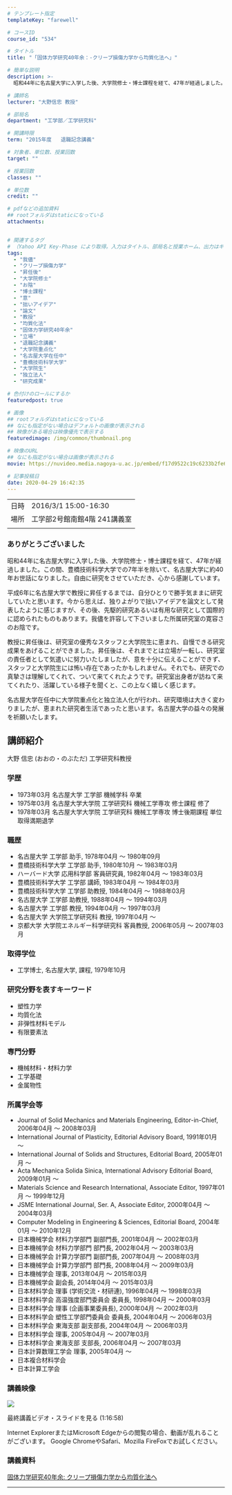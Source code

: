```yaml
---
# テンプレート指定
templateKey: "farewell"

# コースID
course_id: "534"

# タイトル
title: "「固体力学研究40年余：-クリープ損傷力学から均質化法へ」"

# 簡単な説明
description: >-
  昭和44年に名古屋大学に入学した後、大学院修士・博士課程を経て、47年が経過しました。この間、豊橋技術科学大学での7年半を除いて、名古屋大学に約40年お世話になりました。自由に研究をさせていただき、心から感謝しています。平成6年に名古屋大学で教授に昇任するまでは、自分ひとりで勝手気ままに研究していたと思います。今から思えば、独りよがりで拙いアイデアを論文として発表したように感じますが、その ....

# 講師名
lecturer: "大野信忠 教授"

# 部局名
department: "工学部／工学研究科"

# 開講時限
term: "2015年度	退職記念講義"

# 対象者、単位数、授業回数
target: ""

# 授業回数
classes: ""

# 単位数
credit: ""

# pdfなどの追加資料
## rootフォルダはstaticになっている
attachments:


# 関連するタグ
# （Yahoo API Key-Phase により取得。入力はタイトル、部局名と授業ホーム、出力はキーフレーズ（tags））
tags:
  - "我儘"
  - "クリープ損傷力学"
  - "昇任後"
  - "大学院修士"
  - "お陰"
  - "博士課程"
  - "意"
  - "拙いアイデア"
  - "論文"
  - "教授"
  - "均質化法"
  - "固体力学研究40年余"
  - "立場"
  - "退職記念講義"
  - "大学院重点化"
  - "名古屋大学在任中"
  - "豊橋技術科学大学"
  - "大学院生"
  - "独立法人"
  - "研究成果"

# 色付けのロールにするか
featuredpost: true

# 画像
## rootフォルダはstaticになっている
## なにも指定がない場合はデフォルトの画像が表示される
## 映像がある場合は映像優先で表示する
featuredimage: /img/common/thumbnail.png

# 映像のURL
## なにも指定がない場合は画像が表示される
movie: https://nuvideo.media.nagoya-u.ac.jp/embed/f17d9522c19c6233b2fe6e52a66d868b53abe124

# 記事投稿日
date: 2020-04-29 16:42:35
---
```


|   |   |
|---|---|
| 日時 | 2016/3/1  15:00-16:30 |
| 場所 | 工学部2号館南館4階 241講義室 |
|   |   |


### ありがとうございました

昭和44年に名古屋大学に入学した後、大学院修士・博士課程を経て、47年が経過しました。この間、豊橋技術科学大学での7年半を除いて、名古屋大学に約40年お世話になりました。自由に研究をさせていただき、心から感謝しています。

平成6年に名古屋大学で教授に昇任するまでは、自分ひとりで勝手気ままに研究していたと思います。今から思えば、独りよがりで拙いアイデアを論文として発表したように感じますが、その後、先駆的研究あるいは有用な研究として国際的に認められたものもあります。我儘を許容して下さいました所属研究室の寛容さのお陰です。

教授に昇任後は、研究室の優秀なスタッフと大学院生に恵まれ、自慢できる研究成果をあげることができました。昇任後は、それまでとは立場が一転し、研究室の責任者として気遣いに努力いたしましたが、意を十分に伝えることができず、スタッフと大学院生には怖い存在であったかもしれません。それでも、研究での真摯さは理解してくれて、ついて来てくれたようです。研究室出身者が訪ねて来てくれたり、活躍している様子を聞くと、この上なく嬉しく感じます。

名古屋大学在任中に大学院重点化と独立法人化が行われ、研究環境は大きく変わりましたが、恵まれた研究者生活であったと思います。名古屋大学の益々の発展を祈願いたします。


## 講師紹介

大野 信忠 (おおの・のぶただ) 工学研究科教授

### 学歴

* 1973年03月 名古屋大学 工学部 機械学科 卒業
* 1975年03月 名古屋大学大学院 工学研究科 機械工学専攻 修士課程 修了
* 1978年03月 名古屋大学大学院 工学研究科 機械工学専攻 博士後期課程 単位取得満期退学

### 職歴

* 名古屋大学 工学部 助手, 1978年04月 ～ 1980年09月
* 豊橋技術科学大学 工学部 助手, 1980年10月 ～ 1983年03月
* ハーバード大学 応用科学部 客員研究員, 1982年04月 ～ 1983年03月
* 豊橋技術科学大学 工学部 講師, 1983年04月 ～ 1984年03月
* 豊橋技術科学大学 工学部 助教授, 1984年04月 ～ 1988年03月
* 名古屋大学 工学部 助教授, 1988年04月 ～ 1994年03月
* 名古屋大学 工学部 教授, 1994年04月 ～ 1997年03月
* 名古屋大学 大学院工学研究科 教授, 1997年04月 ～
* 京都大学 大学院エネルギー科学研究科 客員教授, 2006年05月 ～ 2007年03月

### 取得学位

* 工学博士, 名古屋大学, 課程, 1979年10月

### 研究分野を表すキーワード

* 塑性力学
* 均質化法
* 非弾性材料モデル
* 有限要素法

### 専門分野

* 機械材料・材料力学
* 工学基礎
* 金属物性

### 所属学会等

* Journal of Solid Mechanics and Materials Engineering, Editor-in-Chief, 2006年04月 ～ 2008年03月
* International Journal of Plasticity, Editorial Advisory Board, 1991年01月 ～
* International Journal of Solids and Structures, Editorial Board, 2005年01月 ～
* Acta Mechanica Solida Sinica, International Advisory Editorial Board, 2009年01月 ～
* Materials Science and Research International, Associate Editor, 1997年01月 ～ 1999年12月
* JSME International Journal, Ser. A, Associate Editor, 2000年04月 ～ 2004年03月
* Computer Modeling in Engineering & Sciences, Editorial Board, 2004年01月 ～ 2010年12月
* 日本機械学会 材料力学部門 副部門長, 2001年04月 ～ 2002年03月
* 日本機械学会 材料力学部門 部門長, 2002年04月 ～ 2003年03月
* 日本機械学会 計算力学部門 副部門長, 2007年04月 ～ 2008年03月
* 日本機械学会 計算力学部門 部門長, 2008年04月 ～ 2009年03月
* 日本機械学会 理事, 2013年04月 ～ 2015年03月
* 日本機械学会 副会長, 2014年04月 ～ 2015年03月
* 日本材料学会 理事 (学術交流・材研連), 1996年04月 ～ 1998年03月
* 日本材料学会 高温強度部門委員会 委員長, 1998年04月 ～ 2000年03月
* 日本材料学会 理事 (企画事業委員長), 2000年04月 ～ 2002年03月
* 日本材料学会 塑性工学部門委員会 委員長, 2004年04月 ～ 2006年03月
* 日本材料学会 東海支部 副支部長, 2004年04月 ～ 2006年03月
* 日本材料学会 理事, 2005年04月 ～ 2007年03月
* 日本材料学会 東海支部 支部長, 2006年04月 ～ 2007年03月
* 日本計算数理工学会 理事, 2005年04月 ～
* 日本複合材料学会
* 日本計算工学会


### 講義映像

[![](https://ocw.nagoya-u.jp/files/534/thumbnail.jpg) ](https://nuvideo.media.nagoya-u.ac.jp/embed/f17d9522c19c6233b2fe6e52a66d868b53abe124)

最終講義ビデオ・スライドを見る (1:16:58)

Internet ExplorerまたはMicrosoft Edgeからの閲覧の場合、動画が乱れることがございます。
Google ChromeやSafari、Mozilla FireFoxでお試しください。


### 講義資料
[固体力学研究40年余: クリープ損傷力学から均質化法へ](https://ocw.nagoya-u.jp/files/534/ono-saisyu.pdf) 

-----